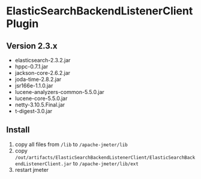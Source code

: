 # ElasticSearchBackendListenerClient Plugin

## Version 2.3.x

- elasticsearch-2.3.2.jar
- hppc-0.7.1.jar
- jackson-core-2.6.2.jar
- joda-time-2.8.2.jar
- jsr166e-1.1.0.jar
- lucene-analyzers-common-5.5.0.jar
- lucene-core-5.5.0.jar
- netty-3.10.5.Final.jar
- t-digest-3.0.jar

## Install

1. copy all files from `/lib` to `/apache-jmeter/lib`
2. copy `/out/artifacts/ElasticSearchBackendListenerClient/ElasticSearchBackendListenerClient.jar` to `/apache-jmeter/lib/ext`
3. restart jmeter